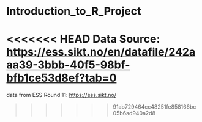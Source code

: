 # Introduction_to_R_Project

<<<<<<< HEAD
Data Source: https://ess.sikt.no/en/datafile/242aaa39-3bbb-40f5-98bf-bfb1ce53d8ef?tab=0
=======
data from ESS Round 11: https://ess.sikt.no/ 
>>>>>>> 91ab729464cc48251fe858166bc05b6ad940a2d8

